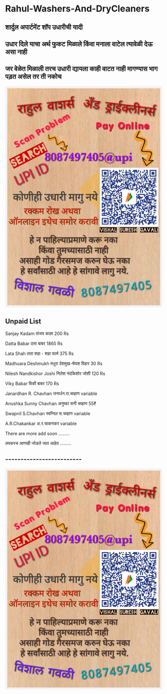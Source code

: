 # Rahul-Washers-And-DryCleaners

## **शार्दुल अपार्टमेंट शॉप उधारीची यादी**
## **उधार दिले याचा अर्थ फुकट मिळाले किंवा मनाला वाटेल त्यावेळी देऊ असा नाही**
## **जर वेळेत मिळाली तरच उधारी द्यायला काही वाटत नाही मागण्यास भाग पड़त असेल तर ती नकोच**

![Udhari Image](https://github.com/vihisharal/Rahul-Washers-And-DryCleaners/blob/main/Screenshot_20221122-012855.jpg?raw=true)

## **Unpaid List**

Sanjay Kadam संजय कदम 200 Rs

Datta Babar दत्ता बाबर 1865 Rs

Lata Shah लता शहा - शहा फार्म 375 Rs

Madhuara Deshmukh मधुरा देशमुख-श्रेयश विहार 30 Rs

Nilesh Nandkishor Joshi निलेश नंदकिशोर जोशी 120 Rs

Viky Babar विकी बाबर 170 Rs

Janardhan R. Chavhan जनार्धन.रा.चव्हाण variable

Anushka Sunny Chavhan अनुष्का सनी चव्हाण 55₹ 

Swapnil S.Chavhan स्वप्निल स.चव्हाण variable

A.R.Chakankar अ.र.चाकणकर variable

There are more add soon .........

लवकरच आणखी जोडले जात आहेत .........

## -------------------------

![Udhari Image](https://github.com/vihisharal/Rahul-Washers-And-DryCleaners/blob/main/Screenshot_20221122-012855.jpg?raw=true)

